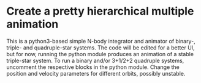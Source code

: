 # Create a pretty hierarchical multiple animation

This is a python3-based simple N-body integrator and animator of binary-, triple- and quadruple-star systems. The code will be edited for a better UI, but for now, running the python module produces an animation of a stable triple-star system. To run a binary and/or 3+1/2+2 quadruple systems, uncomment the respective blocks in the python module. Change the position and velocity parameters for different orbits, possibly unstable.
